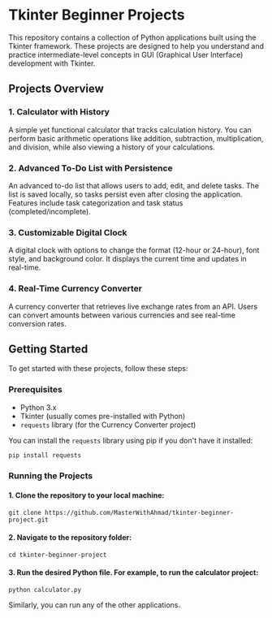 # Tkinter Beginner Projects

This repository contains a collection of Python applications built using the Tkinter framework. These projects are designed to help you understand and practice intermediate-level concepts in GUI (Graphical User Interface) development with Tkinter.

## Projects Overview

### 1. **Calculator with History**
A simple yet functional calculator that tracks calculation history. You can perform basic arithmetic operations like addition, subtraction, multiplication, and division, while also viewing a history of your calculations.

### 2. **Advanced To-Do List with Persistence**
An advanced to-do list that allows users to add, edit, and delete tasks. The list is saved locally, so tasks persist even after closing the application. Features include task categorization and task status (completed/incomplete).

### 3. **Customizable Digital Clock**
A digital clock with options to change the format (12-hour or 24-hour), font style, and background color. It displays the current time and updates in real-time.

### 4. **Real-Time Currency Converter**
A currency converter that retrieves live exchange rates from an API. Users can convert amounts between various currencies and see real-time conversion rates.

## Getting Started

To get started with these projects, follow these steps:

### Prerequisites

- Python 3.x
- Tkinter (usually comes pre-installed with Python)
- `requests` library (for the Currency Converter project)

You can install the `requests` library using pip if you don't have it installed:

```bash
pip install requests
```
### Running the Projects

#### 1. Clone the repository to your local machine:
```
git clone https://github.com/MasterWithAhmad/tkinter-beginner-project.git
```

#### 2. Navigate to the repository folder:
```
cd tkinter-beginner-project
```

#### 3. Run the desired Python file. For example, to run the calculator project:
```
python calculator.py
```
Similarly, you can run any of the other applications.


